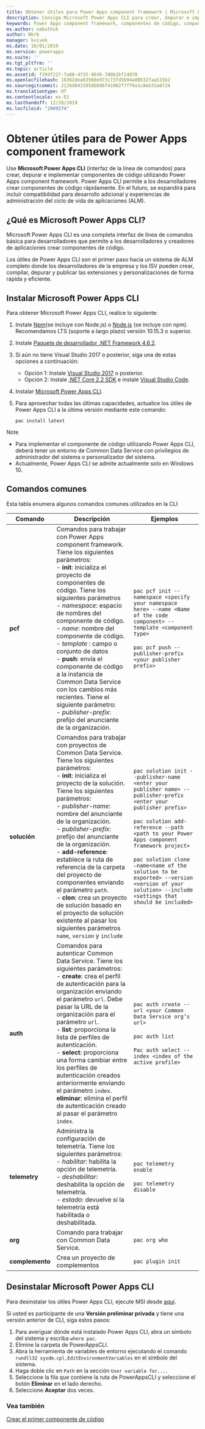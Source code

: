 ```yaml
---
title: Obtener útiles para Power Apps component framework | Microsoft Docs
description: Consiga Microsoft Power Apps CLI para crear, depurar e implementar componentes de código con Power Apps component framework.
keywords: Power Apps component framework, componentes de código, component framework
ms.author: nabuthuk
author: Nkrb
manager: kvivek
ms.date: 10/01/2019
ms.service: powerapps
ms.suite: ''
ms.tgt_pltfrm: ''
ms.topic: article
ms.assetid: f393f227-7a88-4f25-9036-780b3bf14070
ms.openlocfilehash: 16362dea63560e973c73fd5b94a80532faa515b2
ms.sourcegitcommit: 212bd841595db0d6f41002f7ff9a1c8eb33a0724
ms.translationtype: HT
ms.contentlocale: es-ES
ms.lasthandoff: 12/20/2019
ms.locfileid: "2909274"
---
```

# <a name="get-tooling-for-power-apps-component-framework"></a>Obtener útiles para de Power Apps component framework

Use **Microsoft Power Apps CLI** (interfaz de la línea de comandos) para crear, depurar e implementar componentes de código utilizando Power Apps component framework. Power Apps CLI permite a los desarrolladores crear componentes de código rápidamente. En el futuro, se expandirá para incluir compatibilidad para desarrollo adicional y experiencias de administración del ciclo de vida de aplicaciones (ALM). 

## <a name="what-is-microsoft-power-apps-cli"></a>¿Qué es Microsoft Power Apps CLI? 

Microsoft Power Apps CLI es una completa interfaz de línea de comandos básica para desarrolladores que permite a los desarrolladores y creadores de aplicaciones crear componentes de código. 

Los útiles de Power Apps CLI son el primer paso hacia un sistema de ALM completo donde los desarrolladores de la empresa y los ISV pueden crear, compilar, depurar y publicar las extensiones y personalizaciones de forma rápida y eficiente.  

## <a name="install-microsoft-power-apps-cli"></a>Instalar Microsoft Power Apps CLI

Para obtener Microsoft Power Apps CLI, realice lo siguiente:

1. Instale [Npm](https://www.npmjs.com/get-npm)(se incluye con Node.js) o [Node.js](https://nodejs.org/en/) (se incluye con npm). Recomendamos LTS (soporte a largo plazo) versión 10.15.3 o superior.

1. Instale [Paquete de desarrollador .NET Framework 4.6.2](https://dotnet.microsoft.com/download/dotnet-framework/net462). 

1. Si aún no tiene Visual Studio 2017 o posterior, siga una de estas opciones a continuación:
   - Opción 1: Instale [Visual Studio 2017](https://docs.microsoft.com/visualstudio/install/install-visual-studio?view=vs-2017) o posterior.
   - Opción 2: Instale [.NET Core 2.2 SDK](https://dotnet.microsoft.com/download/dotnet-core/2.2) e instale [Visual Studio Code](https://code.visualstudio.com/Download).

1. Instalar [Microsoft Power Apps CLI](https://aka.ms/PowerAppsCLI).
1. Para aprovechar todas las últimas capacidades, actualice los útiles de Power Apps CLI a la última versión mediante este comando:

    ```CLI
    pac install latest
    ```

> [!NOTE]
> - Para implementar el componente de código utilizando Power Apps CLI, deberá tener un entorno de Common Data Service con privilegios de administrador del sistema o personalizador del sistema.
> - Actualmente, Power Apps CLI se admite actualmente solo en Windows 10.

## <a name="common-commands"></a>Comandos comunes

Esta tabla enumera algunos comandos comunes utilizados en la CLI

|Comando|Descripción|Ejemplos|
|------|-----------|--------|
|**pcf**|Comandos para trabajar con Power Apps component framework. Tiene los siguientes parámetros: <br/> - **init**: inicializa el proyecto de componentes de código. Tiene los siguientes parámetros <br/> - *namespace*: espacio de nombres del componente de código. <br/> - *name*: nombre del componente de código. <br/> - *template* : campo o conjunto de datos <br/> - **push**: envía el componente de código a la instancia de Common Data Service con los cambios más recientes. Tiene el siguiente parámetro: <br/> - *publisher-prefix*: prefijo del anunciante de la organización.| `pac pcf init --namespace <specify your namespace here> --name <Name of the code component> --template <component type>` <br/> <br/> `pac pcf push --publisher-prefix <your publisher prefix>`|
|**solución**|Comandos para trabajar con proyectos de Common Data Service. Tiene los siguientes parámetros: <br/> - **init**: inicializa el proyecto de la solución. Tiene los siguientes parámetros:<br/> - *publisher-name*: nombre del anunciante de la organización. <br/> - *publisher-prefix*: prefijo del anunciante de la organización. <br/> - **add-reference**: establece la ruta de referencia de la carpeta del proyecto de componentes enviando el parámetro `path`.<br/> - **clon**: crea un proyecto de solución basado en el proyecto de solución existente al pasar los siguientes parámetros `name`, `version` y `include`|`pac solution init --publisher-name <enter your publisher name> --publisher-prefix <enter your publisher prefix>` <br/><br/> `pac solution add-reference --path <path to your Power Apps component framework project>`<br/><br/> `pac solution clone –name<name of the solution to be exported> --version <version of your solution> --include <settings that should be included>`|
|**auth**|Comandos para autenticar Common Data Service. Tiene los siguientes parámetros: <br/> - **create**: crea el perfil de autenticación para la organización enviando el parámetro `url`. Debe pasar la URL de la organización para el parámetro `url`. <br/> - **list**: proporciona la lista de perfiles de autenticación. <br/> - **select**: proporciona una forma cambiar entre los perfiles de autenticación creados anteriormente enviando el parámetro `index`.<br/>**eliminar**: elimina el perfil de autenticación creado al pasar el parámetro `index`.|`pac auth create --url <your Common Data Service org’s url>` <br/> <br/> `pac auth list` <br/><br/> `Pac auth select --index <index of the active profile>`|
|**telemetry**|Administra la configuración de telemetría. Tiene los siguientes parámetros: <br/>- *habilitar*: habilita la opción de telemetría.<br/> - *deshabilitar*: deshabilita la opción de telemetría.<br/> - *estado*: devuelve si la telemetría está habilitada o deshabilitada.|`pac telemetry enable` <br/><br/> `pac telemetry disable`|
|**org**|Comando para trabajar con Common Data Service.|`pac org who`|
|**complemento**|Crea un proyecto de complementos|`pac plugin init`|


## <a name="uninstall-microsoft-power-apps-cli"></a>Desinstalar Microsoft Power Apps CLI

Para desinstalar los útiles Power Apps CLI, ejecute MSI desde [aquí](https://aka.ms/PowerAppsCLI). 

Si usted es participante de una **Versión preliminar privada** y tiene una versión anterior de CLI, siga estos pasos:

1. Para averiguar dónde está instalado Power Apps CLI, abra un símbolo del sistema y escriba `where pac`.
1. Elimine la carpeta de PowerAppsCLI.
1. Abra la herramienta de variables de entorno ejecutando el comando `rundll32 sysdm.cpl,EditEnvironmentVariables` en el símbolo del sistema.
1. Haga doble clic en `Path` en la sección `User variable for...`.
1. Seleccione la fila que contiene la ruta de PowerAppsCLI y seleccione el botón **Eliminar** en el lado derecho.
1. Seleccione **Aceptar** dos veces.

### <a name="see-also"></a>Vea también

[Crear el primer componente de código](implementing-controls-using-typescript.md)<br/>
